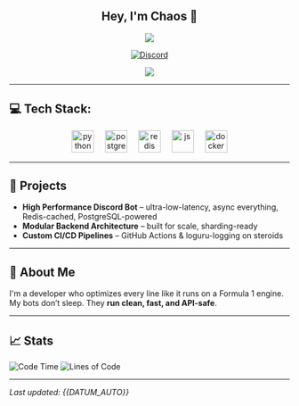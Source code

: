 <div align="center">
  
  ## <strong>Hey, I'm Chaos 👋</strong><br/>
  <p align="center">
    <a><img src="https://readme-typing-svg.herokuapp.com?color=3DF7E2&size=25&center=true&lines=full+stack+developer;performance+focused;discord.bot+architect"></a>
  </p>
  
</div>

<div align="center">
  <a href="https://discord.gg/deinserver">
    <img src="https://discord.c99.nl/widget/theme-1/DEINE_DISCORD_USER_ID.png" alt="Discord" />
  </a>
  <p align="center">
    <img src="https://komarev.com/ghpvc/?username=DEIN_GITHUB_USERNAME" />
  </p>
</div>

---

## 💻 Tech Stack:
<div align="center">
  <img src="https://cdn.jsdelivr.net/gh/devicons/devicon/icons/python/python-original.svg" height="40" alt="python" />
  <img width="12" />
  <img src="https://cdn.jsdelivr.net/gh/devicons/devicon/icons/postgresql/postgresql-original.svg" height="40" alt="postgresql" />
  <img width="12" />
  <img src="https://cdn.jsdelivr.net/gh/devicons/devicon/icons/redis/redis-original.svg" height="40" alt="redis" />
  <img width="12" />
  <img src="https://cdn.jsdelivr.net/gh/devicons/devicon/icons/javascript/javascript-original.svg" height="40" alt="js" />
  <img width="12" />
  <img src="https://cdn.jsdelivr.net/gh/devicons/devicon/icons/docker/docker-original.svg" height="40" alt="docker" />
</div>

---

## 🚀 Projects
- **High Performance Discord Bot** – ultra-low-latency, async everything, Redis-cached, PostgreSQL-powered
- **Modular Backend Architecture** – built for scale, sharding-ready
- **Custom CI/CD Pipelines** – GitHub Actions & loguru-logging on steroids

---

## 🧠 About Me
I'm a developer who optimizes every line like it runs on a Formula 1 engine.  
My bots don’t sleep. They **run clean, fast, and API-safe**.

---

## 📈 Stats
![Code Time](https://img.shields.io/badge/Code%20Time-✨%201000%2B%20hrs-blue)
![Lines of Code](https://img.shields.io/badge/Lines%20Of%20Code-2.1M+-blue)

---

_Last updated: {{DATUM_AUTO}}_
